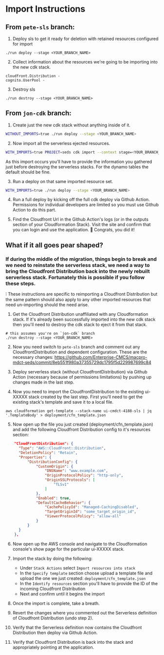 # Import Instructions

## From `pete-sls` branch:

1. Deploy sls to get it ready for deletion with retained resources configured for import

```
./run deploy --stage <YOUR_BRANCH_NAME>
```

2. Collect information about the resources we're going to be importing into the new cdk stack.
```
cloudfront.Distribution -
cognito.UserPool -
```

3. Destroy sls

```
./run destroy --stage <YOUR_BRANCH_NAME>
```

## From `jon-cdk` branch:


1. Create just the new cdk stack without anything inside of it.

```bash
WITHOUT_IMPORTS=true ./run deploy --stage <YOUR_BRANCH_NAME>
```

2. Now import all the serverless ejected resources.

```bash
WITH_IMPORTS=true PROJECT=seds cdk import --context stage=<YOUR_BRANCH_NAME> --force
```
As this import occurs you'll have to provide the information you gathered just before destroying the serverless stacks. For the dynamo tables the default should be fine.

3. Run a deploy on that same imported resource set.

```bash
WITH_IMPORTS=true ./run deploy --stage <YOUR_BRANCH_NAME>
```

4. Run a full deploy by kicking off the full cdk deploy via Github Action. Permissions for individual developers are limited so you must use Github Action to do this part.

5. Find the Cloudfront Url in the Github Action's logs (or in the outputs section of your Cloudformation Stack). Visit the site and confirm that you can login and use the application. :tada: Congrats, you did it!


## What if it all goes pear shaped?

### If during the middle of the migration, things begin to break and we need to reinstate the serverless stack, we need a way to bring the Cloudfront Distribution back into the newly rebuilt serverless stack. Fortunately this is possible if you follow these steps.

:grey_exclamation: These instructions are specific to reimporting a Cloudfront Distribution but the same pattern should also apply to any other imported resources that need un-importing should the need arise.

1) Get the Cloudfront Distribution unaffiliated with any Cloudformation stack. If it's already been successfully imported into the new cdk stack then you'll need to destroy the cdk stack to eject it from that stack.
```
# this assumes you're on `jon-cdk` branch
./run destroy --stage <YOUR_BRANCH_NAME>
```

2) Now you need switch to `pete-sls` branch and comment out any CloudfrontDistribution and dependent configuration.
These are the necessary changes: https://github.com/Enterprise-CMCS/macpro-mdct-seds/commit/8eb551f980a37355729dc1795f5d229987699c84

3) Deploy serverless stack (without CloudfrontDistribution) via Github Action (necessary because of permissions limitations) by pushing up changes made in the last step.

4) Now you need to import the CloudfrontDistribution to the existing ui-XXXXX stack created by the last step. First you'll need to get the existing stack's template and save it to a local file.
```
aws cloudformation get-template --stack-name ui-cmdct-4188-sls | jq '.TemplateBody' > deployment/cfn_template.json
```

5) Now open up the file you just created (deployment/cfn_template.json) and add the following Cloudfront Distribution config to it's resources section:
```json
    "CloudFrontDistribution": {
      "Type": "AWS::CloudFront::Distribution",
      "DeletionPolicy": "Retain",
      "Properties": {
          "DistributionConfig": {
              "CustomOrigin": {
                  "DNSName": "www.example.com",
                  "OriginProtocolPolicy": "http-only",
                  "OriginSSLProtocols": [
                      "TLSv1"
                  ]
              },
              "Enabled": true,
              "DefaultCacheBehavior": {
                  "CachePolicyId": "Managed-CachingDisabled",
                  "TargetOriginId": "some_target_origin_id",
                  "ViewerProtocolPolicy": "allow-all"
              }
          }
      }
    },
```

6) Now open up the AWS console and navigate to the Cloudformation console's show page for the particular ui-XXXXX stack.

7) Import the stack by doing the following:
    - Under `Stack Actions` select `Import resources into stack`
    - In the `Specify template` section choose upload a template file and upload the one we just created: `deployment/cfn_template.json`
    - In the `Identify resources` section you'll have to provide the ID of the incoming Cloudfront Distribution
    - Next and confirm until it begins the import

8) Once the import is complete, take a breath.

9) Revert the changes where you commented out the Serverless definition of Cloudfront Distribution (undo step 2).

10) Verify that the Serverless definition now contains the Cloudfront Distribution then deploy via Github Action.

11) Verify that Cloudfront Distribution is back into the stack and appropriately pointing at the application.
